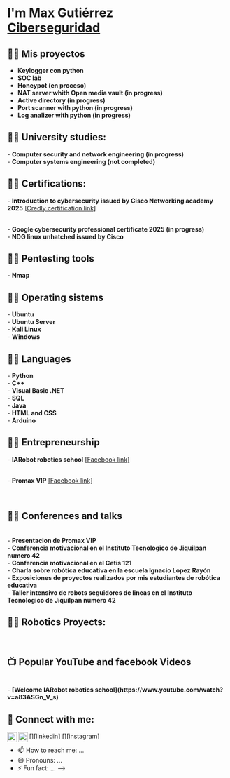 <h1>I'm Max Gutiérrez <br/><a href="https://github.com/joshmadakor1">Ciberseguridad</a>

<h2>👨‍💻 Mis proyectos</h2>

 - <b>Keylogger con python</b><br>
 - <b>SOC lab</b><br>
 - <b>Honeypot (en proceso)</b><br>
 - <b>NAT server whith Open media vault (in progress)</b><br>
 - <b>Active directory (in progress)</b><br>
 - <b>Port scanner with python (in progress)</b><br>
 - <b>Log analizer with python (in progress)</b><br>

 <h2>👨‍💻 University studies:</h2>
 - <b>Computer security and network engineering (in progress)</b><br>
 - <b>Computer systems engineering (not completed)</b><br>

 <h2>👨‍💻 Certifications:</h2>
 - <b>Introduction to cybersecurity issued by Cisco Networking academy 2025</b> <a href="https://credly.com/badges/b62f6e58-04f1-495e-9ac6-950479816516"> [Credly certification link]</a><p><br>
 - <b>Google cybersecurity professional certificate 2025 (in progress)</b><br>
 - <b>NDG linux unhatched issued by Cisco </b><br>

 <h2>👨‍💻 Pentesting tools</h2>
 - <b>Nmap</b><br>

  <h2>👨‍💻 Operating sistems</h2>
 - <b>Ubuntu</b><br>
 - <b>Ubuntu Server</b><br>
 - <b>Kali Linux</b><br>
 - <b>Windows</b><br>
 
 <h2>👨‍💻 Languages</h2>
 - <b>Python</b><br>
 - <b>C++</b><br>
 - <b>Visual Basic .NET</b><br>
 - <b>SQL</b><br>
 - <b>Java</b><br>
 - <b>HTML and CSS</b><br>
 - <b>Arduino</b><br>

<h2>👨‍💻 Entrepreneurship</h2>
 - <b>IARobot robotics school</b> <a href="https://credly.com/badges/b62f6e58-04f1-495e-9ac6-950479816516"> [Facebook link]</a><p><br>
 - <b>Promax VIP</b> <a href="https://credly.com/badges/b62f6e58-04f1-495e-9ac6-950479816516"> [Facebook link]</a><p><br>

<h2>👨‍💻 Conferences and talks</h2><br>
- <b>Presentacion de Promax VIP</b><br>
- <b>Conferencia motivacional en el Instituto Tecnologico de Jiquilpan numero 42</b><br>
- <b>Conferencia motivacional en el Cetis 121</b><br>
- <b>Charla sobre robótica educativa en la escuela Ignacio Lopez Rayón</b><br>
- <b>Exposiciones de proyectos realizados por mis estudiantes de robótica educativa</b><br>
- <b>Taller intensivo de robots seguidores de lineas en el Instituto Tecnologico de Jiquilpan numero 42</b><br>

<h2>👨‍💻 Robotics Proyects:</h2><br>


<h2>📺 Popular YouTube and facebook Videos</h2><br>
- <b>[Welcome IARobot robotics school](https://www.youtube.com/watch?v=a83ASGn_V_s)</b><br>

<h2> 🤳 Connect with me:</h2>

[<img align="left" alt="JoshMadakor | LinkedIn" width="22px" src="https://cdn.jsdelivr.net/npm/simple-icons@v3/icons/linkedin.svg" />][linkedin]
[<img align="left" alt="JoshMadakor | Instagram" width="22px" src="https://cdn.jsdelivr.net/npm/simple-icons@v3/icons/instagram.svg" />][instagram]


- 📫 How to reach me: ...
- 😄 Pronouns: ...
- ⚡ Fun fact: ...
-->
